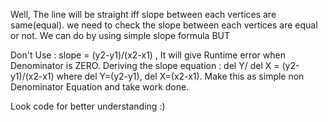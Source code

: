 ​Well, The line will be straight iff slope between each vertices are same(equal). we need to check the slope between each vertices are equal or not. We can do by using simple slope formula BUT

Don't Use : slope = (y2-y1)/(x2-x1) , It will give Runtime error when Denominator is ZERO.
Deriving the slope equation : del Y/ del X = (y2-y1)/(x2-x1) where del Y=(y2-y1), del X=(x2-x1). Make this as simple non Denominator Equation and take work done.

Look code for better understanding :)
